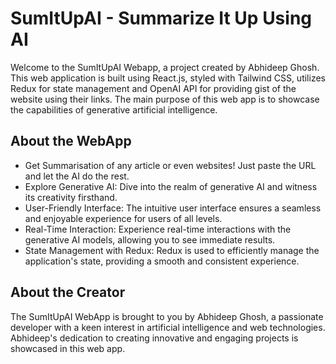 # SumItUpAI - Summarize It Up Using AI

Welcome to the SumItUpAI Webapp, a project created by Abhideep Ghosh. This web application is built using React.js, styled with Tailwind CSS, utilizes Redux for state management and OpenAI API for providing gist of the website using their links. The main purpose of this web app is to showcase the capabilities of generative artificial intelligence.

## About the WebApp

- Get Summarisation of any article or even websites! Just paste the URL and let the AI do the rest.
- Explore Generative AI: Dive into the realm of generative AI and witness its creativity firsthand.
- User-Friendly Interface: The intuitive user interface ensures a seamless and enjoyable experience for users of all levels.
- Real-Time Interaction: Experience real-time interactions with the generative AI models, allowing you to see immediate results.
- State Management with Redux: Redux is used to efficiently manage the application's state, providing a smooth and consistent experience.

## About the Creator

The SumItUpAI WebApp is brought to you by Abhideep Ghosh, a passionate developer with a keen interest in artificial intelligence and web technologies. Abhideep's dedication to creating innovative and engaging projects is showcased in this web app.

